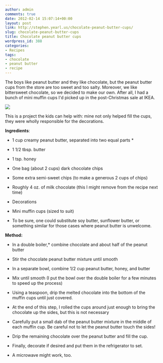 ```yaml
---
author: admin
comments: true
date: 2012-02-14 15:07:14+00:00
layout: post
link: http://stephen.yearl.us/chocolate-peanut-butter-cups/
slug: chocolate-peanut-butter-cups
title: Chocolate peanut butter cups
wordpress_id: 388
categories:
- Recipes
tags:
- chocolate
- peanut butter
- recipe
---
```


The boys like peanut butter and they like chocolate, but the peanut butter cups from the store are too sweet and too salty. Moreover, we like bittersweet chocolate, so we decided to make our own. After all, I had a bunch of mini muffin cups I'd picked up in the post-Christmas sale at IKEA.

[![](http://sjy.yearl.us/wp-content/uploads/2012/02/Peanut-butter-cups-e1329231241523-1024x682.jpg)](http://sjy.yearl.us/wp-content/uploads/2012/02/Peanut-butter-cups-e1329231241523.jpg)

This is a project the kids can help with: mine not only helped fill the cups, they were wholly responsible for the decorations.

**Ingredients**:



	
  * 1 cup creamy peanut butter, separated into two equal parts *

	
  * 1 1/2 tbsp. butter

	
  * 1 tsp. honey

	
  * One bag (about 2 cups) dark chocolate chips

	
  * Some extra semi-sweet chips (to make a generous 2 cups of chips)

	
  * Roughly 4 oz. of milk chocolate (this I might remove from the recipe next time)

	
  * Decorations

	
  * Mini muffin cups (sized to suit)


* To be sure, one could substitute soy butter, sunflower butter, or something similar for those cases where peanut butter is unwelcome.

**Method:**



	
  * In a double boiler,* combine chocolate and about half of the peanut butter

	
  * Stir the chocolate peanut butter mixture until smooth

	
  * In a separate bowl, combine 1/2 cup peanut butter, honey, and butter

	
  * Mix until smooth (I put the bowl over the double boiler for a few minutes to speed up the process)

	
  * Using a teaspoon, drip the melted chocolate into the bottom of the muffin cups until just covered.

	
  * At the end of this step, I rolled the cups around just enough to bring the chocolate up the sides, but this is not necessary

	
  * Carefully put a small dab of the peanut butter mixture in the middle of each muffin cup. Be careful not to let the peanut butter touch the sides!

	
  * Drip the remaining chocolate over the peanut butter and fill the cup.

	
  * Finally, decorate if desired and put them in the refrigerator to set.


* A microwave might work, too.
